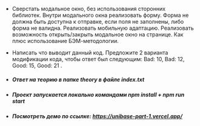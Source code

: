  - Сверстать модальное окно, без использования сторонних библиотек. Внутри модального окна реализовать форму. Форма не должна быть доступна к отправке, если поля не заполнены, либо форма не валидна. Реализовать мобильную адаптацию. Реализовать возможность открыть/закрыть модальное окно на странице. Как плюс использование БЭМ-методологии. 

 - Написать что выводит данный код. Предложите 2 варианта модификации кода, чтобы ответ был следующим: Bad: 10, Bad: 12, Good: 15, Good: 21 .

 

 - ##### Ответ на теорию в папке theory в файле index.txt
 - ##### Проект запускается локально командами npm install + npm run start
 - ##### Посмотреть демо по ссылке: https://unibase-part-1.vercel.app/